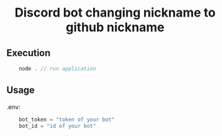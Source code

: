 <div align="center">
<h1> Discord bot changing nickname to github nickname </h1>
</div>

## Execution

```js
    node . // run application
```

## Usage

.env:

```js
    bot_token = "token of your bot"
    bot_id = "id of your bot"
```
